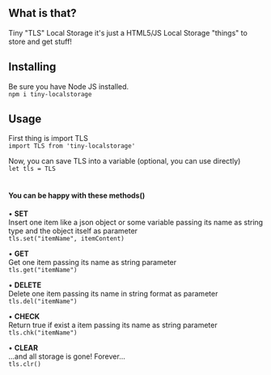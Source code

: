 ## What is that?
Tiny "TLS" Local Storage it's just a HTML5/JS Local Storage "things" to store and get stuff!<br/>

## Installing
Be sure you have Node JS installed.<br/>
`npm i tiny-localstorage`<br/>

## Usage
First thing is import TLS<br/>
`import TLS from 'tiny-localstorage'`<br/>

Now, you can save TLS into a variable (optional, you can use directly)<br/>
`let tls = TLS`<br/><br/>

####  You can be happy with these methods()

• **SET**<br/>
Insert one item like a json object or some variable passing its name as string type and the object itself as parameter<br/>
`tls.set("itemName", itemContent)`
<br/>

• **GET**<br/>
Get one item passing its name as string parameter<br/>
`tls.get("itemName")`<br/>

• **DELETE**<br/>
Delete one item passing its name in string format as parameter<br/>
`tls.del("itemName")`<br/>

• **CHECK**<br/>
Return true if exist a item passing its name as string parameter<br/>
`tls.chk("itemName")`<br/>

• **CLEAR**<br/>
...and all storage is gone! Forever...<br/>
`tls.clr()`<br/><br/>




